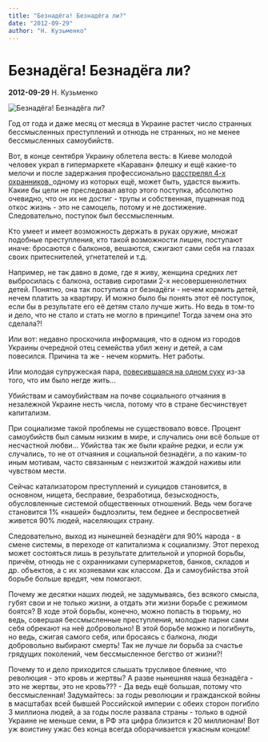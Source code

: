 ```yaml
---
title: "Безнадёга! Безнадёга ли?"
date: "2012-09-29"
author: "Н. Кузьменко"
---
```


# Безнадёга! Безнадёга ли?

**2012-09-29** Н. Кузьменко

![Безнадёга! Безнадёга ли?](http://s50.radikal.ru/i130/1209/72/6509be4c9b90.jpg)

Год от года и даже месяц от месяца в Украине растет число странных бессмысленных преступлений и отнюдь не странных, но не менее бессмысленных самоубийств.

Вот, в конце сентября Украину облетела весть: в Киеве молодой человек украл в гипермаркете «Караван» флешку и ещё какие-то мелочи и после задержания профессионально [расстрелял 4-х охранников, ](/5961.md)одному из которых ещё, может быть, удастся выжить. Какие бы цели не преследовал автор этого поступка, абсолютно очевидно, что он их не достиг - трупы и собственная, пущенная под откос жизнь - это не самоцель, потому и не достижение. Следовательно, поступок был бессмысленным.

Кто умеет и имеет возможность держать в руках оружие, множат подобные преступления, кто такой возможности лишен, поступают иначе: бросаются с балконов, вешаются, сжигают сами себя на глазах своих притеснителей, угнетателей и т.д.

Например, не так давно в доме, где я живу, женщина средних лет выбросилась с балкона, оставив сиротами 2-х несовершеннолетних детей. Понятно, она так поступила от безнадёги - нечем кормить детей, нечем платить за квартиру. И можно было бы понять этот её поступок, если бы в результате его её детям стало лучше жить. Но ведь в том-то и дело, что не стало и стать не могло в принципе! Тогда зачем она это сделала?!

Или вот: недавно проскочила информация, что в одном из городов Украины очередной отец семейства убил жену и детей, а сам повесился. Причина та же - нечем кормить. Нет работы.

Или молодая супружеская пара, [повесившаяся на одном суку](/5892.md) из-за того, что им было негде жить...

Убийствам и самоубийствам на почве социального отчаяния в незалежной Украине несть числа, потому что в стране бесчинствует капитализм.

При социализме такой проблемы не существовало вовсе. Процент самоубийств был самым низким в мире, и случались они всё больше от несчастной любви... Убийства так же были крайне редки, и если уж случались, то не от отчаяния и социальной безнадёги, а по каким-то иным мотивам, часто связанным с неизжитой жаждой наживы или чувством мести.

Сейчас катализатором преступлений и суицидов становится, в основном, нищета, бесправие, безработица, безысходность, обусловленные системой общественных отношений. Ведь чем богаче становится 1% «нашей» быдлоэлиты, тем беднее и беспросветней живется 90% людей, населяющих страну.

Следовательно, выход из нынешней безнадёги для 90% народа - в смене системы, в переходе от капитализма к социализму. Этот переход может состояться лишь в результате длительной и упорной борьбы, причём, отнюдь не с охранниками супермаркетов, банков, складов и др. объектов, а с их хозяевами как классом. Да и самоубийства этой борьбе больше вредят, чем помогают.

Почему же десятки наших людей, не задумываясь, без всякого смысла, губят свои и не только жизни, а отдать эти жизни борьбе с режимом боятся? В ходе этой борьбы, конечно, можно попасть в тюрьму, но ведь, совершая бессмысленные преступления, молодые парни сами себя обрекают на неё добровольно! В этой борьбе можно и погибнуть, но ведь, сжигая самого себя, или бросаясь с балкона, люди добровольно выбирают смерть! Так не лучше ли борьба за счастье грядущих поколений, чем бессмысленное бегство от жизни?!

Почему то и дело приходится слышать трусливое блеяние, что революция - это кровь и жертвы? А разве нынешняя наша безнадёга - это не жертвы, это не кровь??? - Да ведь ещё большая, потому что бессмысленная! Задумайтесь: за годы революции и гражданской войны в масштабах всей бывшей Российской империи с обеих сторон погибло 3 миллиона людей, а за годы после развала страны - только в одной Украине не меньше семи, в РФ эта цифра близится к 20 миллионам! Вот уж воистину ужас без конца всегда оборачивается ужасным концом!